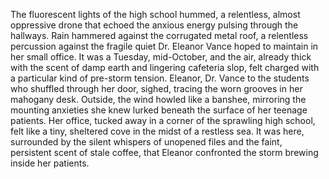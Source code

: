 The fluorescent lights of the high school hummed, a relentless, almost oppressive drone that echoed the anxious energy pulsing through the hallways.  Rain hammered against the corrugated metal roof, a relentless percussion against the fragile quiet Dr. Eleanor Vance hoped to maintain in her small office.  It was a Tuesday, mid-October, and the air, already thick with the scent of damp earth and lingering cafeteria slop, felt charged with a particular kind of pre-storm tension. Eleanor, Dr. Vance to the students who shuffled through her door, sighed, tracing the worn grooves in her mahogany desk.  Outside, the wind howled like a banshee, mirroring the mounting anxieties she knew lurked beneath the surface of her teenage patients.  Her office, tucked away in a corner of the sprawling high school, felt like a tiny, sheltered cove in the midst of a restless sea.  It was here, surrounded by the silent whispers of unopened files and the faint, persistent scent of stale coffee, that Eleanor confronted the storm brewing inside her patients.
